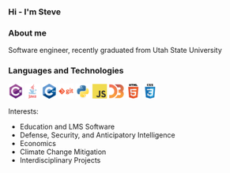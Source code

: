 ### Hi - I'm Steve

### About me
Software engineer, recently graduated from Utah State University

### Languages and Technologies
<p>
    <img src="https://raw.githubusercontent.com/devicons/devicon/master/icons/csharp/csharp-original.svg" alt="csharp" width="30" height="30" />
    <img src="https://raw.githubusercontent.com/devicons/devicon/master/icons/java/java-original-wordmark.svg" alt="java" width="30" height="30" />
    <img src="https://raw.githubusercontent.com/devicons/devicon/master/icons/cplusplus/cplusplus-original.svg" alt="cpp" width="30"/> 
    <img src="https://raw.githubusercontent.com/devicons/devicon/master/icons/git/git-plain-wordmark.svg" alt="git" width="30" height="30" />
    <img src="https://raw.githubusercontent.com/devicons/devicon/master/icons/python/python-original.svg" alt="python" width="30" height="30" />
    <img src="https://raw.githubusercontent.com/devicons/devicon/master/icons/javascript/javascript-original.svg" alt="javascript" width="30" height="30" />
    <img src="https://raw.githubusercontent.com/devicons/devicon/master/icons/d3js/d3js-original.svg" alt="d3" width="30" height="30" />
    <img src="https://raw.githubusercontent.com/devicons/devicon/master/icons/html5/html5-original-wordmark.svg" alt="html5" width="30" height="30" />
    <img src="https://raw.githubusercontent.com/devicons/devicon/master/icons/css3/css3-original-wordmark.svg" alt="css3" width="30" height="30" />
</p>

Interests:
* Education and LMS Software
* Defense, Security, and Anticipatory Intelligence
* Economics
* Climate Change Mitigation
* Interdisciplinary Projects
